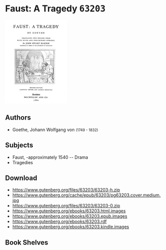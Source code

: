 # Faust: A Tragedy <kbd>63203</kbd>

![](./cover.medium.jpg "")

## Authors


 - Goethe, Johann Wolfgang von <small>(1749 - 1832)</small>

## Subjects


 - Faust, -approximately 1540 -- Drama
 - Tragedies

## Download


 - https://www.gutenberg.org/files/63203/63203-h.zip
 - https://www.gutenberg.org/cache/epub/63203/pg63203.cover.medium.jpg
 - https://www.gutenberg.org/files/63203/63203-0.zip
 - https://www.gutenberg.org/ebooks/63203.html.images
 - https://www.gutenberg.org/ebooks/63203.epub.images
 - https://www.gutenberg.org/ebooks/63203.rdf
 - https://www.gutenberg.org/ebooks/63203.kindle.images

## Book Shelves


